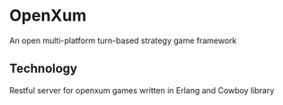 OpenXum
=============

An open multi-platform turn-based strategy game framework

Technology
------------

Restful server for openxum games written in Erlang and Cowboy library
